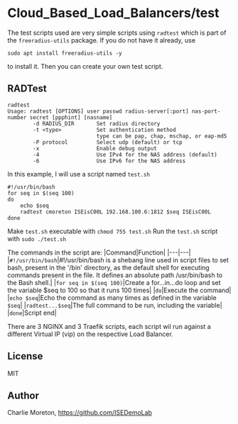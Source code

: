 # Cloud_Based_Load_Balancers/test

The test scripts used are very simple scripts using `radtest` which is part of the `freeradius-utils` package.  If you do not have it already, use 
```
sudo apt install freeradius-utils -y
```

to install it.  Then you can create your own test script.

## RADTest
```
radtest
Usage: radtest [OPTIONS] user passwd radius-server[:port] nas-port-number secret [ppphint] [nasname]
        -d RADIUS_DIR       Set radius directory
        -t <type>           Set authentication method
                            type can be pap, chap, mschap, or eap-md5
        -P protocol         Select udp (default) or tcp
        -x                  Enable debug output
        -4                  Use IPv4 for the NAS address (default)
        -6                  Use IPv6 for the NAS address
```


In this example, I will use a script named `test.sh`

```
#!/usr/bin/bash
for seq in $(seq 100)
do
    echo $seq
    radtest cmoreton ISEisC00L 192.168.100.6:1812 $seq ISEisC00L
done
```

Make `test.sh` executable with `chmod 755 test.sh`
Run the `test.sh` script with `sudo ./test.sh`

The commands in the script are:
|Command|Function|
|---|---|
|`#!/usr/bin/bash`|#!/usr/bin/bash is a shebang line used in script files to set bash, present in the '/bin' directory, as the default shell for executing commands present in the file. It defines an absolute path /usr/bin/bash to the Bash shell.|
|`for seq in $(seq 100)`|Create a for...in...do loop and set the variable $seq to 100 so that it runs 100 times|
|`do`|Execute the command|
|`echo $seq`|Echo the command as many times as defined in the variable `$seq`|
|`radtest...$seq`|The full command to be run, including the variable|
|`done`|Script end|

There are 3 NGINX and 3 Traefik scripts, each script wil run against a different Virtual IP (vip) on the respective Load Balancer.

## License

MIT

## Author

Charlie Moreton, <https://github.com/ISEDemoLab>